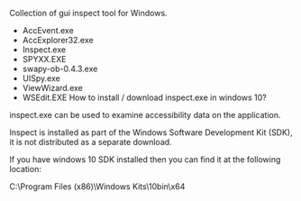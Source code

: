 Collection of gui inspect tool for Windows.
* AccEvent.exe
* AccExplorer32.exe
* Inspect.exe
* SPYXX.EXE
* swapy-ob-0.4.3.exe
* UISpy.exe
* ViewWizard.exe
* WSEdit.EXE
How to install / download inspect.exe in windows 10?

inspect.exe can be used to examine accessibility data on the application.

Inspect is installed as part of the Windows Software Development Kit (SDK), it is not distributed as a separate download.

If you have windows 10 SDK installed then you can find it at the following location:

C:\Program Files (x86)\Windows Kits\10bin\x64
